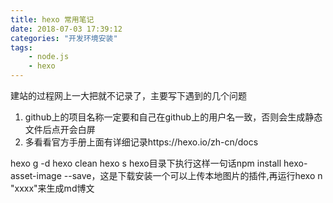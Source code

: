 ```yaml
---
title: hexo 常用笔记
date: 2018-07-03 17:39:12
categories: "开发环境安装"
tags:
	- node.js
	- hexo
---
```

建站的过程网上一大把就不记录了，主要写下遇到的几个问题
1. github上的项目名称一定要和自己在github上的用户名一致，否则会生成静态文件后点开会白屏
2. 多看看官方手册上面有详细记录https://hexo.io/zh-cn/docs

hexo g -d
hexo clean
hexo s
hexo目录下执行这样一句话npm install hexo-asset-image --save，这是下载安装一个可以上传本地图片的插件,再运行hexo n "xxxx"来生成md博文




